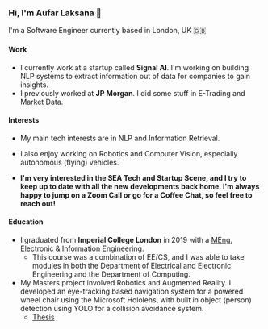 ### Hi, I'm Aufar Laksana 👋
I'm a Software Engineer currently based in London, UK 🇬🇧 

#### Work
- I currently work at a startup called **Signal AI**. I'm working on building NLP systems to extract information out of data for companies to gain insights.
- I previously worked at **JP Morgan**. I did some stuff in E-Trading and Market Data.

#### Interests
- My main tech interests are in NLP and Information Retrieval.
- I also enjoy working on Robotics and Computer Vision, especially autonomous (flying) vehicles.

- **I'm very interested in the SEA Tech and Startup Scene, and I try to keep up to date with all the new developments back home. I'm always happy to jump on a Zoom Call or go for a Coffee Chat, so feel free to reach out!**

#### Education
- I graduated from **Imperial College London** in 2019 with a [MEng. Electronic & Information Engineering](https://www.imperial.ac.uk/study/ug/courses/electrical-engineering-department/electronic-information-meng/).
  - This course was a combination of EE/CS, and I was able to take modules in both the Department of Electrical and Electronic Engineering and the Department of Computing.
- My Masters project involved Robotics and Augmented Reality. I developed an eye-tracking based navigation system for a powered wheel chair using the Microsoft Hololens, with built in object (person) detection using YOLO for a collision avoidance system.
  - [Thesis](https://github.com/alaksana96/FinalYearProject/blob/master/FinalReport/main.pdf)

